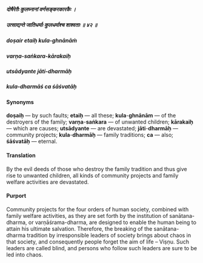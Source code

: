 ##### दोषैरेतैः कुलघ्नानां वर्णसङ्करकारकैः ।
##### उत्साद्यन्ते जातिधर्माः कुलधर्माश्च शाश्वताः ॥ ४२ ॥

##### doṣair etaiḥ kula-ghnānāṁ
##### varṇa-saṅkara-kārakaiḥ
##### utsādyante jāti-dharmāḥ
##### kula-dharmāś ca śāśvatāḥ

#### Synonyms

**doṣaiḥ** — by such faults; **etaiḥ** — all these; **kula**-**ghnānām** — of the destroyers of the family; **varṇa**-**saṅkara** — of unwanted children; **kārakaiḥ** — which are causes; **utsādyante** — are devastated; **jāti**-**dharmāḥ** — community projects; **kula**-**dharmāḥ** — family traditions; **ca** — also; **śāśvatāḥ** — eternal.

#### Translation

By the evil deeds of those who destroy the family tradition and thus give rise to unwanted children, all kinds of community projects and family welfare activities are devastated.

#### Purport

Community projects for the four orders of human society, combined with family welfare activities, as they are set forth by the institution of sanātana-dharma, or varṇāśrama-dharma, are designed to enable the human being to attain his ultimate salvation. Therefore, the breaking of the sanātana-dharma tradition by irresponsible leaders of society brings about chaos in that society, and consequently people forget the aim of life – Viṣṇu. Such leaders are called blind, and persons who follow such leaders are sure to be led into chaos.